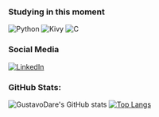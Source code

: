 ### Studying in this moment
![Python](https://img.shields.io/badge/Python-14354C?style=for-the-badge&logo=python&logoColor=white)
![Kivy](https://img.shields.io/badge/Kivy-3776AB?style=for-the-badge&logo=python&logoColor=white)
![C](https://img.shields.io/badge/C-00599C?style=for-the-badge&logo=c&logoColor=white)

### Social Media
[![LinkedIn](https://img.shields.io/badge/LinkedIn-0077B5?style=for-the-badge&logo=linkedin&logoColor=white)](https://www.linkedin.com/in/gustavodaré/)
<!-- 
[![Gamil](https://img.shields.io/badge/Gmail-D14836?style=for-the-badge&logo=gmail&logoColor=white)](#link)
-->

### GitHub Stats:
![GustavoDare's GitHub stats](https://github-readme-stats.vercel.app/api?username=GustavoDare&show_icons=true&theme=white)
[![Top Langs](https://github-readme-stats.vercel.app/api/top-langs/?username=GustavoDare&layout=compact)](https://github.com/anuraghazra/github-readme-stats)

<!--
<div align="center">
  <img width="49%" height="150px" src="https://github-readme-stats.vercel.app/api?username=GustavoDare&show_icons=True&hide=contribs,prs&count_private=true,&theme=highcontrast" />
  <img width="41%" height="150px" src="https://github-readme-stats.vercel.app/api/top-langs/?username=GustavoDare&layout=compact&theme=highcontrast" />
</div>
-->

<!--
<p align="center">
    <img src="https://github-profile-trophy.vercel.app/?username=GustavoDare&theme=dracula&row=2&no-bg=true&column=3&margin-w=15&margin-h=15" />
</p>
-->

<!--
<div align="center">
    <br><p align="center"><b>Visitors Count</b></p>
    <p align="center"><img align="center" src="https://profile-counter.glitch.me/{GustavoDare}/count.svg" /></p><br>
</div>
-->
